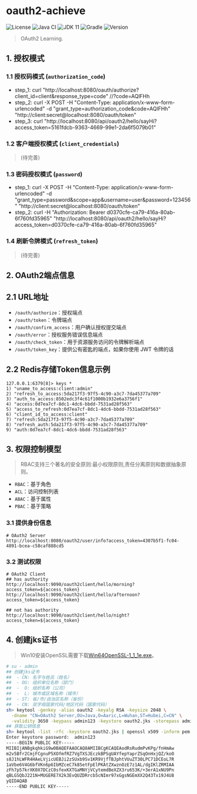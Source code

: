 # oauth2-achieve

![License](https://img.shields.io/badge/License-MIT-green.svg?style=flat&logo=github)
![Java CI](https://github.com/aaric/oauth2-achieve/workflows/Java%20CI/badge.svg)
![JDK 11](https://img.shields.io/badge/JDK-11-brightgreen.svg?style=flat&logo=java)
![Gradle](https://img.shields.io/badge/Gradle-5.2.1-brightgreen.svg?style=flat&logo=gradle)
![Version](https://img.shields.io/badge/Version-0.8.0-blue.svg)

> OAuth2 Learning.

## 1. 授权模式

### 1.1 授权码模式 (`authorization_code`)

- step_1: curl "http://localhost:8080/oauth/authorize?client_id=client&response_type=code"  //?code=AQlFHh
- step_2: curl -X POST -H "Content-Type: application/x-www-form-urlencoded" -d "grant_type=authorization_code&code=AQlFHh" "http://client:secret@localhost:8080/oauth/token"
- step_3: curl "http://localhost:8080/api/oauth2/hello/sayHi?access_token=5161fdcb-9363-4669-99e1-2da6f5079b01"

### 1.2 客户端授权模式 (`client_credentials`)

> (待完善)

### 1.3 密码授权模式 (`password`)

- step_1: curl -X POST -H "Content-Type: application/x-www-form-urlencoded" -d "grant_type=password&scope=app&username=user&password=123456" "http://client:secret@localhost:8080/oauth/token"
- step_2: curl -H "Authorization: Bearer d0370cfe-ca79-416a-80ab-6f760fd35965" "http://localhost:8080/api/oauth2/hello/sayHi?access_token=d0370cfe-ca79-416a-80ab-6f760fd35965"

### 1.4 刷新令牌模式 (`refresh_token`)

> (待完善)

## 2. OAuth2端点信息

## 2.1 URL地址

- `/oauth/authorize`：授权端点
- `/oauth/token`：令牌端点
- `/oauth/confirm_access`：用户确认授权提交端点
- `/oauth/error`：授权服务错误信息端点
- `/oauth/check_token`：用于资源服务访问的令牌解析端点
- `/oauth/token_key`：提供公有密匙的端点，如果你使用 JWT 令牌的话

## 2.2 Redis存储Token信息示例

```redis
127.0.0.1:6379[8]> keys *
1) "uname_to_access:client:admin"
2) "refresh_to_access:5da217f3-97f5-4c90-a3c7-7da45377a709"
3) "auth_to_access:8502edc3f4c61f1000b1932e6a3756f1"
4) "access:0d7ea7cf-8dc1-4dc6-bbdd-7531ad28f563"
5) "access_to_refresh:0d7ea7cf-8dc1-4dc6-bbdd-7531ad28f563"
6) "client_id_to_access:client"
7) "refresh:5da217f3-97f5-4c90-a3c7-7da45377a709"
8) "refresh_auth:5da217f3-97f5-4c90-a3c7-7da45377a709"
9) "auth:0d7ea7cf-8dc1-4dc6-bbdd-7531ad28f563"
```

## 3. 权限控制模型

> RBAC支持三个著名的安全原则:最小权限原则,责任分离原则和数据抽象原则。

- `RBAC`：基于角色
- `ACL`：访问控制列表
- `ABAC`：基于属性
- `PBAC`：基于策略

### 3.1 提供身份信息

```text
# OAuth2 Server
http://localhost:8080/oauth2/user/info?access_token=4307b5f1-fc04-4891-bcea-c58caf888cd5
```

### 3.2 测试权限

```text
# OAuth2 Client
## has authority
http://localhost:9090/oauth2client/hello/morning?access_token=${access_token}
http://localhost:9090/oauth2client/hello/afternoon?access_token=${access_token}

## not has authority
http://localhost:9090/oauth2client/hello/night?access_token=${access_token}
```

## 4. 创建jks证书

> Win10安装OpenSSL需要下载[Win64OpenSSL-1_1_1e.exe](http://slproweb.com/products/Win32OpenSSL.html)。

```bash
# su - admin
## 创建jks证书
##  - CN: 名字与姓氏（姓名）
##  - OU: 组织单位名称（部门）
##  -  O: 组织名称（公司）
##  -  L: 城市或区域名称（城市）
##  - ST: 省/市/自治区名称（省份）
##  - CN: 双字母国家代码/地区代码（国家代码）
sh> keytool -genkey -alias oauth2 -keyalg RSA -keysize 2048 \
  -dname "CN=OAuth2 Server,OU=Java,O=Aaric,L=Wuhan,ST=Hubei,C=CN" \
  -validity 3650 -keypass admin123 -keystore oauth2.jks -storepass admin123
## 获取公钥信息
sh> keytool -list -rfc -keystore oauth2.jks | openssl x509 -inform pem -pubkey
Enter keystore password:  admin123
-----BEGIN PUBLIC KEY-----
MIIBIjANBgkqhkiG9w0BAQEFAAOCAQ8AMIIBCgKCAQEAodRsRudmPvKPg/fnHmAw
m2v5Bfr2CmjFCgnuP5XOfmfRZ7VgTXSJEczkBPSgUAYfepYaprZSqOnHxjQZ/koO
s8J1hLWFR4HAeLVjicUEBJi2zSUxb9Sv1KR9VjfTBJphtVUuZT30LPC71DCEoL7R
1aVbe6V4G6bfVKn6p6IbMZceC7k85etFpElPKAtZXwznOzE7z1AL/dgIKlZRMIAA
zFh7p57krXK0X7DCzC0sfexKXTGaMNYjVCytemdBeXZX3ru653K/+3erA1xNU9Pn
qBLGSQbJ221N+MUGERE7X2k3EvQUZDRrcb5cNImr97xGgsNGEmXX2Q43Tx19J4U8
yQIDAQAB
-----END PUBLIC KEY-----
```
